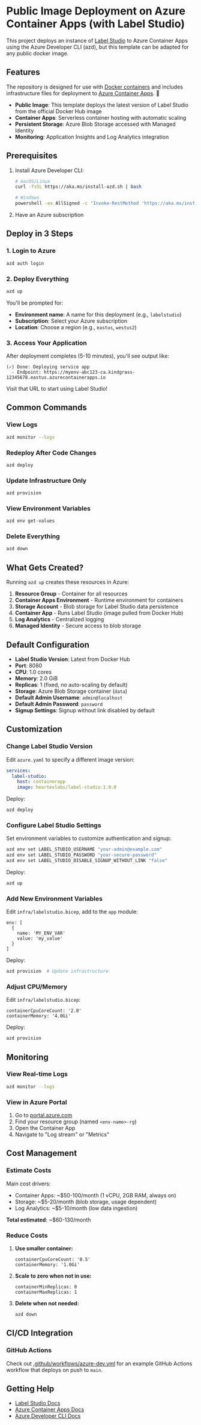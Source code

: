 # Public Image Deployment on Azure Container Apps (with Label Studio)

This project deploys an instance of [Label Studio](https://labelstud.io/) to Azure Container Apps using the Azure Developer CLI (azd), but this template can be adapted for any public docker image.

## Features

The repository is designed for use with [Docker containers](https://www.docker.com/) and includes infrastructure files for deployment to [Azure Container Apps](https://learn.microsoft.com/azure/container-apps/overview). 🐳

- **Public Image**: This template deploys the latest version of Label Studio from the official Docker Hub image
- **Container Apps**: Serverless container hosting with automatic scaling
- **Persistent Storage**: Azure Blob Storage accessed with Managed Identity
- **Monitoring**: Application Insights and Log Analytics integration

## Prerequisites

1. Install Azure Developer CLI:
   ```bash
   # macOS/Linux
   curl -fsSL https://aka.ms/install-azd.sh | bash
   
   # Windows
   powershell -ex AllSigned -c "Invoke-RestMethod 'https://aka.ms/install-azd.ps1' | Invoke-Expression"
   ```

2. Have an Azure subscription

## Deploy in 3 Steps

### 1. Login to Azure
```bash
azd auth login
```

### 2. Deploy Everything
```bash
azd up
```

You'll be prompted for:
- **Environment name**: A name for this deployment (e.g., `labelstudio`)
- **Subscription**: Select your Azure subscription
- **Location**: Choose a region (e.g., `eastus`, `westus2`)

### 3. Access Your Application

After deployment completes (5-10 minutes), you'll see output like:

```
(✓) Done: Deploying service app
  - Endpoint: https://myenv-abc123-ca.kindgrass-12345678.eastus.azurecontainerapps.io
```

Visit that URL to start using Label Studio!

## Common Commands

### View Logs
```bash
azd monitor --logs
```

### Redeploy After Code Changes
```bash
azd deploy
```

### Update Infrastructure Only
```bash
azd provision
```

### View Environment Variables
```bash
azd env get-values
```

### Delete Everything
```bash
azd down
```

## What Gets Created?

Running `azd up` creates these resources in Azure:

1. **Resource Group** - Container for all resources
2. **Container Apps Environment** - Runtime environment for containers
3. **Storage Account** - Blob storage for Label Studio data persistence
4. **Container App** - Runs Label Studio (image pulled from Docker Hub)
5. **Log Analytics** - Centralized logging
6. **Managed Identity** - Secure access to blob storage

## Default Configuration

- **Label Studio Version**: Latest from Docker Hub
- **Port**: 8080
- **CPU**: 1.0 cores
- **Memory**: 2.0 GiB
- **Replicas**: 1 (fixed, no auto-scaling by default)
- **Storage**: Azure Blob Storage container (`data`)
- **Default Admin Username**: `admin@localhost`
- **Default Admin Password**: `password`
- **Signup Settings**: Signup without link disabled by default

## Customization

### Change Label Studio Version

Edit `azure.yaml` to specify a different image version:

```yaml
services:
  label-studio:
    host: containerapp
    image: heartexlabs/label-studio:1.9.0
```

Deploy:

```bash
azd deploy
```

### Configure Label Studio Settings

Set environment variables to customize authentication and signup:

```bash
azd env set LABEL_STUDIO_USERNAME "your-admin@example.com"
azd env set LABEL_STUDIO_PASSWORD "your-secure-password"
azd env set LABEL_STUDIO_DISABLE_SIGNUP_WITHOUT_LINK "false"
```

Deploy:
```bash
azd up
```

### Add New Environment Variables

Edit `infra/labelstudio.bicep`, add to the `app` module:
```bicep
env: [
  {
    name: 'MY_ENV_VAR'
    value: 'my_value'
  }
]
```

Deploy:
```bash
azd provision  # Update infrastructure
```

### Adjust CPU/Memory

Edit `infra/labelstudio.bicep`:
```bicep
containerCpuCoreCount: '2.0'
containerMemory: '4.0Gi'
```

Deploy:
```bash
azd provision
```

## Monitoring

### View Real-time Logs
```bash
azd monitor --logs
```

### View in Azure Portal
1. Go to [portal.azure.com](https://portal.azure.com)
2. Find your resource group (named `<env-name>-rg`)
3. Open the Container App
4. Navigate to "Log stream" or "Metrics"

## Cost Management

### Estimate Costs

Main cost drivers:
- Container Apps: ~$50-100/month (1 vCPU, 2GB RAM, always on)
- Storage: ~$5-20/month (blob storage, usage dependent)
- Log Analytics: ~$5-10/month (low data ingestion)

**Total estimated**: ~$60-130/month

### Reduce Costs

1. **Use smaller container:**
   ```bicep
   containerCpuCoreCount: '0.5'
   containerMemory: '1.0Gi'
   ```

2. **Scale to zero when not in use:**
   ```bicep
   containerMinReplicas: 0
   containerMaxReplicas: 1
   ```

3. **Delete when not needed:**
   ```bash
   azd down
   ```

## CI/CD Integration

### GitHub Actions

Check out [.github/workflows/azure-dev.yml](.github/workflows/azure-dev.yml) for an example GitHub Actions workflow that deploys on push to `main`.

## Getting Help

- [Label Studio Docs](https://labelstud.io/guide/)
- [Azure Container Apps Docs](https://learn.microsoft.com/azure/container-apps/)
- [Azure Developer CLI Docs](https://learn.microsoft.com/azure/developer/azure-developer-cli/)

